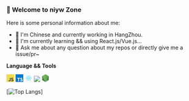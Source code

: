 ### 🚀 Welcome to niyw Zone

Here is some personal information about me:

- 🔭 I'm Chinese and currently working in HangZhou.
- 📖 I'm currently learning && using React.js/Vue.js...
- 🌱 Ask me about any question about my repos or directly give me a issue/pr~

**Language && Tools**  

<code><img height="20" src="https://raw.githubusercontent.com/github/explore/80688e429a7d4ef2fca1e82350fe8e3517d3494d/topics/javascript/javascript.png"></code>
<code><img height="20" src="https://raw.githubusercontent.com/github/explore/80688e429a7d4ef2fca1e82350fe8e3517d3494d/topics/typescript/typescript.png"></code>
<code><img height="20" src="https://raw.githubusercontent.com/github/explore/80688e429a7d4ef2fca1e82350fe8e3517d3494d/topics/react/react.png"></code>
<code><img height="20" src="https://nextjs.org/static/favicon/favicon-32x32.png"></code>
<code><img height="20" src="https://raw.githubusercontent.com/github/explore/80688e429a7d4ef2fca1e82350fe8e3517d3494d/topics/nodejs/nodejs.png"></code>  

[![Top Langs](https://github-readme-stats.vercel.app/api/top-langs/?username=anuraghazra&layout=compact&theme=buefy)]

